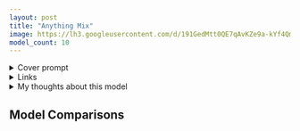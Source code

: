 ```yaml
---
layout: post
title: "Anything Mix"
image: https://lh3.googleusercontent.com/d/191GedMtt0QE7qAvKZe9a-kYf4Qm9QLSq
model_count: 10
---
```


<details><summary>Cover prompt</summary>
<pre>
.
</pre>
</details>
<details><summary>Links</summary>

</details>
<details><summary>My thoughts about this model</summary>

</details>

## Model Comparisons